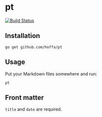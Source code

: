 # pt

[![Build Status](https://travis-ci.org/hoffa/pt.svg?branch=master)](https://travis-ci.org/hoffa/pt)

## Installation

```shell
go get github.com/hoffa/pt
```

## Usage

Put your Markdown files somewhere and run:

```shell
pt
```

## Front matter

`title` and `date` are required.
